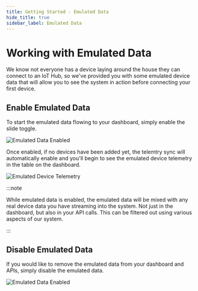 ```yaml
---
title: Getting Started - Emulated Data
hide_title: true
sidebar_label: Emulated Data
---
```


# Working with Emulated Data

We know not everyone has a device laying around the house they can connect to an IoT Hub, so we've provided you with some emulated device data that will allow you to see the system in action before connecting your first device.

## Enable Emulated Data

To start the emulated data flowing to your dashboard, simply enable the slide toggle.

![Emulated Data Enabled](/img/screenshots/dashboard-emulated-enabled.png)

Once enabled, if no devices have been added yet, the telemtry sync will automatically enable and you'll begin to see the emulated device telemetry in the table on the dashboard.  

![Emulated Device Telemetry](/img/screenshots/dashboard-emulated-telemetry.png)

:::note

While emulated data is enabled, the emulated data will be mixed with any real device data you have streaming into the system.  Not just in the dashboard, but also in your API calls.  This can be filtered out using various aspects of our system.

:::

## Disable Emulated Data

If you would like to remove the emulated data from your dashboard and APIs, simply disable the emulated data.

![Emulated Data Enabled](/img/screenshots/dashboard-emulated-disabled.png)
